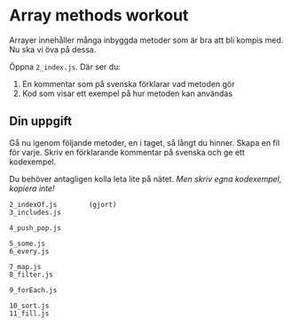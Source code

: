 # Array methods workout

Arrayer innehåller många inbyggda metoder som är bra att bli kompis med. Nu ska vi öva på dessa.

Öppna `2_index.js`. Där ser du:

1. En kommentar som på svenska förklarar vad metoden gör
2. Kod som visar ett exempel på hur metoden kan användas

## Din uppgift

Gå nu igenom följande metoder, en i taget, så långt du hinner. Skapa en fil för varje. Skriv en förklarande kommentar på svenska och ge ett kodexempel.

Du behöver antagligen kolla leta lite på nätet. *Men skriv egna kodexempel, kopiera inte!*

````
2_indexOf.js        (gjort)
3_includes.js

4_push_pop.js

5_some.js
6_every.js

7_map.js
8_filter.js

9_forEach.js

10_sort.js
11_fill.js
````

